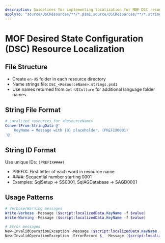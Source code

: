 ```yaml
---
description: Guidelines for implementing localization for MOF DSC resources.
applyTo: "source/DSCResources/**/*.psm1,source/DSCResources/**/*.strings.psd1"
---
```


# MOF Desired State Configuration (DSC) Resource Localization

## File Structure
- Create `en-US` folder in each resource directory
- Name strings file: `DSC_<ResourceName>.strings.psd1`
- Use names returned from `Get-UICulture` for additional language folder names

## String File Format
```powershell
# Localized resources for <ResourceName>
ConvertFrom-StringData @'
    KeyName = Message with {0} placeholder. (PREFIX0001)
'@
```

## String ID Format
Use unique IDs: `(PREFIX####)`
- PREFIX: First letter of each word in resource name
- ####: Sequential number starting 0001
- Examples: SqlSetup → SS0001, SqlAGDatabase → SAGD0001

## Usage Patterns
```powershell
# Verbose/Warning messages
Write-Verbose -Message ($script:localizedData.KeyName -f $value)
Write-Warning -Message ($script:localizedData.KeyName -f $value)

# Error messages
New-InvalidOperationException -Message ($script:localizedData.KeyName -f $value1, $value2)
New-InvalidOperationException -ErrorRecord $_ -Message ($script:localizedData.KeyName -f $value1)
```
